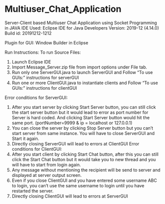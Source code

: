# Multiuser_Chat_Application
Server-Client based Multiuser Chat Application using Socket Programming in JAVA
IDE Used: 		Eclipse IDE for Java Developers
Version: 2019-12 (4.14.0)
Build id: 20191212-1212

Plugin for GUI: 	Window Builder in Eclipse

Run Instructions:
To run Source Files:
1.	Launch Eclipse IDE
2.	Import Message_Server.zip file from import options under File tab.
3.	Run only one ServerGUI.java to launch ServerGUI and Follow “To use GUIs:” instructions for serverGUI
4.	Run one or more ClientGUI.java to instantiate clients and Follow “To use GUIs:” instructions for clientGUI

Error conditions for ServerGUI:
1.	After you start server by clicking Start Server button, you can still click the start server button but it would lead to error as port number for Server is hard coded. And clicking Start Server button would hit the same port. (portNumber=9999 & ip = localhost or 127.0.0.1)
2.	You can close the server by clicking Stop Server button but you can’t start server from same instance. You will have to close ServerGUI and Start it again.
3.	Directly closing ServerGUI will lead to errors at ClientGUI
Error conditions for ClientGUI:
1.	After you start client by clicking Start Chat button, after this you can still click the Start Chat button but it would take you to new thread and you will have to start from login again.
2.	Any message without mentioning the recipient will be send to server and displayed at server output screen. 
3.	Even if you close ClientGUI and you have entered some username ABC to login, you can’t use the same username to login until you have restarted the server.
4.	Directly closing ClientGUI will lead to errors at ServerGUI
